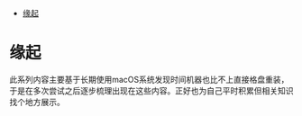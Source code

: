 <!--ts-->
* [缘起](#缘起)

<!-- Created by https://github.com/ekalinin/github-markdown-toc -->
<!-- Added by: runner, at: Mon Aug 29 02:07:39 UTC 2022 -->

<!--te-->
# 缘起

此系列内容主要基于长期使用macOS系统发现时间机器也比不上直接格盘重装，于是在多次尝试之后逐步梳理出现在这些内容。正好也为自己平时积累但相关知识找个地方展示。